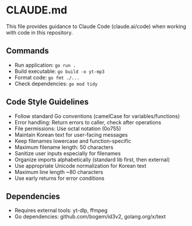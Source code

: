 # CLAUDE.md

This file provides guidance to Claude Code (claude.ai/code) when working with code in this repository.

## Commands
- Run application: `go run .`
- Build executable: `go build -o yt-mp3`
- Format code: `go fmt ./...`
- Check dependencies: `go mod tidy`

## Code Style Guidelines
- Follow standard Go conventions (camelCase for variables/functions)
- Error handling: Return errors to caller, check after operations
- File permissions: Use octal notation (0o755)
- Maintain Korean text for user-facing messages
- Keep filenames lowercase and function-specific
- Maximum filename length: 50 characters
- Sanitize user inputs especially for filenames
- Organize imports alphabetically (standard lib first, then external)
- Use appropriate Unicode normalization for Korean text
- Maximum line length ~80 characters
- Use early returns for error conditions

## Dependencies
- Requires external tools: yt-dlp, ffmpeg
- Go dependencies: github.com/bogem/id3v2, golang.org/x/text